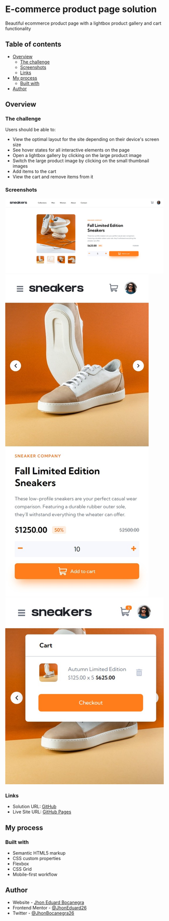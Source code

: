# E-commerce product page solution

Beautiful ecommerce product page with a lightbox product gallery and cart functionality

## Table of contents

- [Overview](#overview)
  - [The challenge](#the-challenge)
  - [Screenshots](#screenshots)
  - [Links](#links)
- [My process](#my-process)
  - [Built with](#built-with)
- [Author](#author)

## Overview

### The challenge

Users should be able to:

- View the optimal layout for the site depending on their device's screen size
- See hover states for all interactive elements on the page
- Open a lightbox gallery by clicking on the large product image
- Switch the large product image by clicking on the small thumbnail images
- Add items to the cart
- View the cart and remove items from it

### Screenshots

![desktop](./assets/screenshots/desktop.jpeg)
![mobile](./assets/screenshots/mobile.jpeg)
![cart](./assets/screenshots/cart.jpeg)

### Links

- Solution URL: [GitHub](https://github.com/JhonEduard26/ecommerce-product-page)
- Live Site URL: [GitHub Pages](https://jhoneduard26.github.io/ecommerce-product-page/)

## My process

### Built with

- Semantic HTML5 markup
- CSS custom properties
- Flexbox
- CSS Grid
- Mobile-first workflow

## Author

- Website - [Jhon Eduard Bocanegra](https://github.com/JhonEduard26)
- Frontend Mentor - [@JhonEduard26](https://www.frontendmentor.io/profile/JhonEduard26)
- Twitter - [@JhonBocanegra26](https://twitter.com/JhonBocanegra26)

